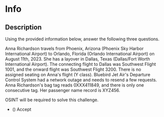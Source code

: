 # Info

## Description

Using the provided information below, answer the following three questions.

Anna Richardson travels from Phoenix, Arizona (Phoenix Sky Harbor International Airport) to Orlando, Florida (Orlando International Airport) on August 11th, 2023. She has a layover in Dallas, Texas (Dallas/Fort Worth International Airport). The connecting flight to Dallas was Southwest Flight 1001, and the onward flight was Southwest Flight 3200. There is no assigned seating on Anna's flight (Y class). Bluebird Jet Air's Departure Control System had a network outage and needs to resend a few requests. Anna Richardson's bag tag reads 0XXX411849, and there is only one consecutive tag. Her passenger name record is XYZ456.

OSINT will be required to solve this challenge.

* () Accept

